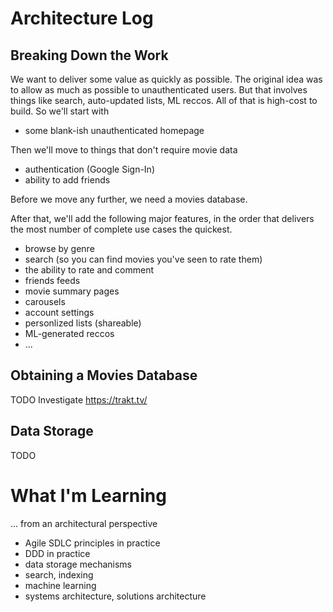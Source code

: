 # Architecture Log

## Breaking Down the Work
We want to deliver some value as quickly as possible. The original idea was
to allow as much as possible to unauthenticated users. But
that involves things like search, auto-updated lists, ML reccos. All of that
is high-cost to build. So we'll start with
- some blank-ish unauthenticated homepage

Then we'll move to things that don't require movie data
- authentication (Google Sign-In)
- ability to add friends

Before we move any further, we need a movies database.  

After that, we'll add the following major features, in the order that 
delivers the most number of complete use cases the quickest.
- browse by genre
- search (so you can find movies you've seen to rate them)
- the ability to rate and comment
- friends feeds
- movie summary pages
- carousels
- account settings
- personlized lists (shareable)
- ML-generated reccos
- ...

## Obtaining a Movies Database
TODO
Investigate https://trakt.tv/

## Data Storage
TODO

# What I'm Learning
... from an architectural perspective
- Agile SDLC principles in practice
- DDD in practice
- data storage mechanisms
- search, indexing
- machine learning
- systems architecture, solutions architecture
